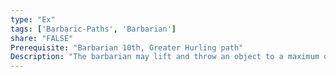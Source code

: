 ```yaml
---
type: "Ex"
tags: ['Barbaric-Paths', 'Barbarian']
share: "FALSE"
Prerequisite: "Barbarian 10th, Greater Hurling path"
Description: "The barbarian may lift and throw an object to a maximum of two size categories larger than himself when using Hurling. In addition the barbarian may treat the attack made with hurling as a focused attack; though it raises the base AP of the focused attack action by 2 to perform."
---
```

